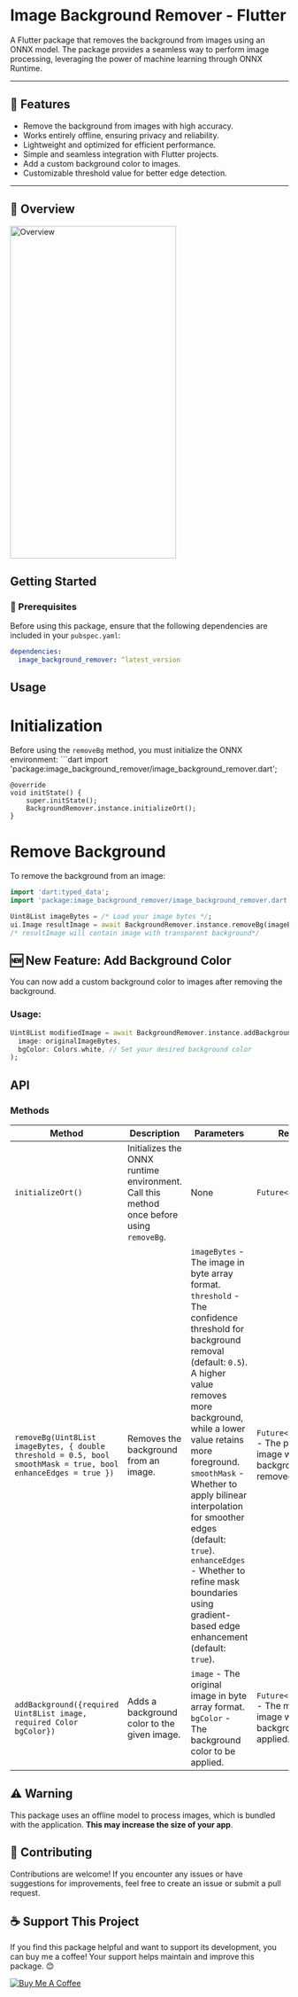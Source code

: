 # Image Background Remover - Flutter

A Flutter package that removes the background from images using an ONNX model. The package provides a seamless way to perform image processing, leveraging the power of machine learning through ONNX Runtime.

---

## 🌟 Features

- Remove the background from images with high accuracy.
- Works entirely offline, ensuring privacy and reliability.  
- Lightweight and optimized for efficient performance.  
- Simple and seamless integration with Flutter projects. 
- Add a custom background color to images.
- Customizable threshold value for better edge detection.

---

## 🔭 Overview
<img src="https://github.com/user-attachments/assets/a306cec8-82eb-482a-92d4-d5d99603aebc" alt="Overview" width="300" height="600" />


## Getting Started

### 🚀 Prerequisites

Before using this package, ensure that the following dependencies are included in your `pubspec.yaml`:

```yaml
dependencies:
  image_background_remover: ^latest_version
  ```

##  Usage
# Initialization
Before using the `removeBg` method, you must initialize the ONNX environment:
    ```dart
    import 'package:image_background_remover/image_background_remover.dart';

    @override
    void initState() {
        super.initState();
        BackgroundRemover.instance.initializeOrt();
    }


# Remove Background
To remove the background from an image:
```dart
import 'dart:typed_data';
import 'package:image_background_remover/image_background_remover.dart';

Uint8List imageBytes = /* Load your image bytes */;
ui.Image resultImage = await BackgroundRemover.instance.removeBg(imageBytes);
/* resultImage will contain image with transparent background*/

```

## 🆕 New Feature: Add Background Color

You can now add a custom background color to images after removing the background.

### Usage:

```dart
Uint8List modifiedImage = await BackgroundRemover.instance.addBackground(
  image: originalImageBytes,
  bgColor: Colors.white, // Set your desired background color
);

```

## API

### Methods

| Method                          | Description                                                                 | Parameters                                      | Returns                           |
|---------------------------------|-----------------------------------------------------------------------------|------------------------------------------------|-----------------------------------|
| `initializeOrt()`               | Initializes the ONNX runtime environment. Call this method once before using `removeBg`. | None                                           | `Future<void>`                   |
| `removeBg(Uint8List imageBytes, { double threshold = 0.5, bool smoothMask = true, bool enhanceEdges = true })` | Removes the background from an image.                                     | `imageBytes` - The image in byte array format. <br> `threshold` - The confidence threshold for background removal (default: `0.5`). A higher value removes more background, while a lower value retains more foreground. <br> `smoothMask` - Whether to apply bilinear interpolation for smoother edges (default: `true`). <br> `enhanceEdges` - Whether to refine mask boundaries using gradient-based edge enhancement (default: `true`). | `Future<ui.Image>` - The processed image with the background removed. |
| `addBackground({required Uint8List image, required Color bgColor})` | Adds a background color to the given image. | `image` - The original image in byte array format. <br> `bgColor` - The background color to be applied. | `Future<Uint8List>` - The modified image with the background color applied. |


## ⚠️ Warning

This package uses an offline model to process images, which is bundled with the application. **This may increase the size of your app**. 


## 🔗 Contributing
Contributions are welcome! If you encounter any issues or have suggestions for improvements, feel free to create an issue or submit a pull request.

## ☕ Support This Project
If you find this package helpful and want to support its development, you can buy me a coffee! Your support helps maintain and improve this package. 😊

[![Buy Me A Coffee](https://img.shields.io/badge/Buy%20Me%20a%20Coffee-donate-orange?style=flat-square&logo=buy-me-a-coffee)](https://www.buymeacoffee.com/neteshpaudel)
